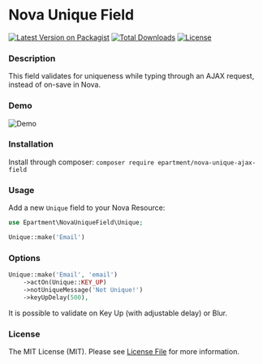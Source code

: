 # Nova Unique Field

[![Latest Version on Packagist](https://img.shields.io/packagist/v/epartment/nova-unique-ajax-field.svg)](https://packagist.org/packages/epartment/nova-unique-ajax-field)
[![Total Downloads](https://img.shields.io/packagist/dt/epartment/nova-unique-ajax-field.svg)](https://packagist.org/packages/epartment/nova-dependency-container)
[![License](https://img.shields.io/packagist/l/epartment/nova-unique-ajax-field.svg)](https://github.com/epartment/nova-unique-ajax-field/blob/master/LICENSE.md)

### Description
This field validates for uniqueness while typing through an AJAX request, instead of on-save in Nova.

### Demo

![Demo](https://raw.githubusercontent.com/epartment/nova-unique-ajax-field/master/docs/demo.gif)

### Installation
Install through composer: `composer require epartment/nova-unique-ajax-field`

### Usage

Add a new `Unique` field to your Nova Resource:

```php
use Epartment\NovaUniqueField\Unique;

Unique::make('Email')
```

### Options

```php
Unique::make('Email', 'email')
    ->actOn(Unique::KEY_UP)
    ->notUniqueMessage('Not Unique!')
    ->keyUpDelay(500),
```

It is possible to validate on Key Up (with adjustable delay) or Blur.

### License
The MIT License (MIT). Please see [License File](https://github.com/epartment/nova-unique-ajax-field/blob/master/LICENSE.md) for more information.
